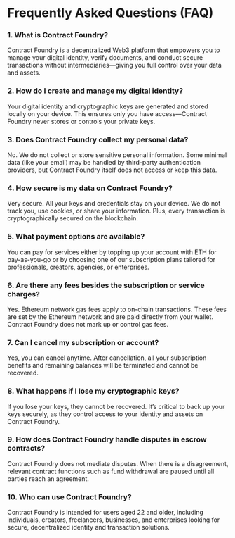 # Frequently Asked Questions (FAQ)

### 1. What is Contract Foundry?

Contract Foundry is a decentralized Web3 platform that empowers you to manage your digital identity, verify documents, and conduct secure transactions without intermediaries—giving you full control over your data and assets.

### 2. How do I create and manage my digital identity?

Your digital identity and cryptographic keys are generated and stored locally on your device. This ensures only you have access—Contract Foundry never stores or controls your private keys.

### 3. Does Contract Foundry collect my personal data?

No. We do not collect or store sensitive personal information. Some minimal data (like your email) may be handled by third-party authentication providers, but Contract Foundry itself does not access or keep this data.

### 4. How secure is my data on Contract Foundry?

Very secure. All your keys and credentials stay on your device. We do not track you, use cookies, or share your information. Plus, every transaction is cryptographically secured on the blockchain.

### 5. What payment options are available?

You can pay for services either by topping up your account with ETH for pay-as-you-go or by choosing one of our subscription plans tailored for professionals, creators, agencies, or enterprises.

### 6. Are there any fees besides the subscription or service charges?

Yes. Ethereum network gas fees apply to on-chain transactions. These fees are set by the Ethereum network and are paid directly from your wallet. Contract Foundry does not mark up or control gas fees.

### 7. Can I cancel my subscription or account?

Yes, you can cancel anytime. After cancellation, all your subscription benefits and remaining balances will be terminated and cannot be recovered.

### 8. What happens if I lose my cryptographic keys?

If you lose your keys, they cannot be recovered. It’s critical to back up your keys securely, as they control access to your identity and assets on Contract Foundry.

### 9. How does Contract Foundry handle disputes in escrow contracts?

Contract Foundry does not mediate disputes. When there is a disagreement, relevant contract functions such as fund withdrawal are paused until all parties reach an agreement.

### 10. Who can use Contract Foundry?

Contract Foundry is intended for users aged 22 and older, including individuals, creators, freelancers, businesses, and enterprises looking for secure, decentralized identity and transaction solutions.
